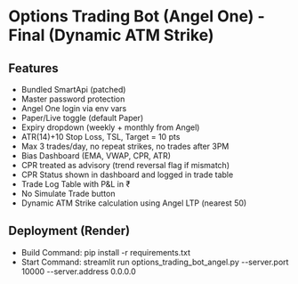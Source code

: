# Options Trading Bot (Angel One) - Final (Dynamic ATM Strike)

## Features
- Bundled SmartApi (patched)
- Master password protection
- Angel One login via env vars
- Paper/Live toggle (default Paper)
- Expiry dropdown (weekly + monthly from Angel)
- ATR(14)+10 Stop Loss, TSL, Target = 10 pts
- Max 3 trades/day, no repeat strikes, no trades after 3PM
- Bias Dashboard (EMA, VWAP, CPR, ATR)
- CPR treated as advisory (trend reversal flag if mismatch)
- CPR Status shown in dashboard and logged in trade table
- Trade Log Table with P&L in ₹
- No Simulate Trade button
- Dynamic ATM Strike calculation using Angel LTP (nearest 50)

## Deployment (Render)
- Build Command:
  pip install -r requirements.txt
- Start Command:
  streamlit run options_trading_bot_angel.py --server.port 10000 --server.address 0.0.0.0
